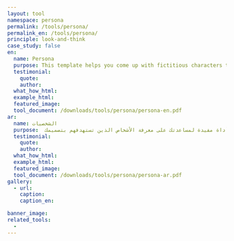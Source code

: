 ```yaml
---
layout: tool
namespace: persona
permalink: /tools/persona/
permalink_en: /tools/persona/
principle: look-and-think
case_study: false
en:
  name: Persona
  purpose: This template helps you come up with fictitious characters that represent the different user types within your targeted group of users. It helps to focus on the need, goals, and behaviors of a real user group based on your research. It's a useful tool to help you better understand who you are designing for.
  testimonial:
    quote:
    author:
  what_how_html:
  example_html:
  featured_image:
  tool_document: /downloads/tools/persona/persona-en.pdf
ar:
  name: الشخصيات
  purpose:  يساعدك هذا النموذج في ابتكار شخصيات خيالية تمثّل عدة مستخدمين ضمن مجموعتك المستهدفة. كما يساعدك أيضًا في التركيز على الحاجة، والأهداف، وسلوكيات مجموعتك الفعلية بناء على البحث الذي قمت به. يعد هذا النموذج أداة مفيدة لمساعدتك على معرفة الأشخاص الذين تستهدفهم بتصميمك.
  testimonial:
    quote:
    author:
  what_how_html:
  example_html:
  featured_image:
  tool_document: /downloads/tools/persona/persona-ar.pdf
gallery:
  - url:
    caption:
    caption_en:

banner_image:
related_tools:
  -
---
```

